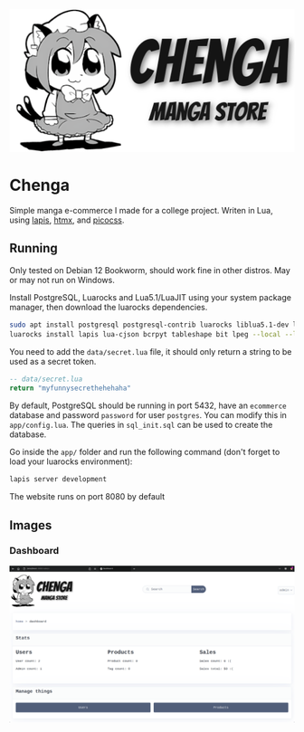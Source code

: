 <div align="center">
    <picture>
        <source
            media="(prefers-color-scheme: dark)"
            srcset="app/static/logo_dark.png" />
        <source
            media="(prefers-color-scheme: light), (prefers-color-scheme: no-preference)"
            srcset="app/static/logo_light.png" />
        <img alt="chenga" src="app/static/logo_light.png" />
    </picture>
</div>

# Chenga
Simple manga e-commerce I made for a college project. Writen in Lua, using 
[lapis](https://github.com/leafo/lapis),
[htmx](https://github.com/bigskysoftware/htmx),
and [picocss](https://github.com/picocss/pico).

## Running
Only tested on Debian 12 Bookworm, should work fine in other distros.
May or may not run on Windows.

Install PostgreSQL, Luarocks and Lua5.1/LuaJIT using your system package manager, then download
the luarocks dependencies.
```sh
sudo apt install postgresql postgresql-contrib luarocks liblua5.1-dev libluajit-5.1-dev
luarocks install lapis lua-cjson bcrpyt tableshape bit lpeg --local --lua-version=5.1
```

You need to add the `data/secret.lua` file, it should only return a string to be
used as a secret token.
```lua
-- data/secret.lua
return "myfunnysecrethehehaha"
```

By default, PostgreSQL should be running in port 5432, have an `ecommerce` database and
password `password` for user `postgres`. You can modify this in `app/config.lua`.
The queries in `sql_init.sql` can be used to create the database.

Go inside the `app/` folder and run the following command (don't forget to load your
luarocks environment):
```sh
lapis server development
```

The website runs on port 8080 by default

## Images
### Dashboard
![chenga_admin](img/chenga_admin.png) 

